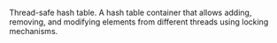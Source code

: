 <br> 
Thread-safe hash table. A hash table container that allows adding, removing, and modifying elements from different threads using locking mechanisms.

